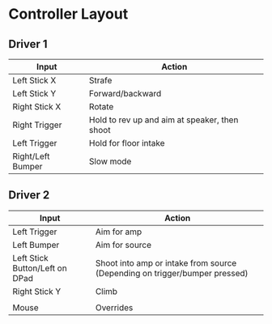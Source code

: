 # Controller Layout

## Driver 1

|Input|Action|
|-|-|
|Left Stick X|Strafe|
|Left Stick Y|Forward/backward|
|Right Stick X|Rotate|
|Right Trigger|Hold to rev up and aim at speaker, then shoot|
|Left Trigger|Hold for floor intake|
|Right/Left Bumper|Slow mode|

## Driver 2

|Input|Action|
|-|-|
|Left Trigger|Aim for amp|
|Left Bumper|Aim for source|
|Left Stick Button/Left on DPad|Shoot into amp or intake from source (Depending on trigger/bumper pressed)|
|Right Stick Y|Climb|
|||
|Mouse|Overrides|
